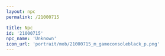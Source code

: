 ```yaml
---
layout: npc
permalink: /21000715

title: Npc
id: '21000715'
npc_name: 'Unknown'
icon_url: 'portrait/mob/21000715_m_gameconsoleblack_p.png'
---
```

